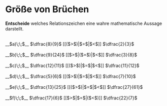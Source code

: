 <!--
version:  0.0.1

language: de

@style
input {
    text-align: center;
}

.flex-container {
    display: flex;
    flex-wrap: wrap;
    align-items: stretch;
    gap: 20px;
}

.flex-child {
    flex: 1;
    min-width: 350px;
    margin-right: 20px;
}

@media (max-width: 400px) {
    .flex-child {
        flex: 100%;
        margin-right: 0;
    }
}
@end

formula: \carry   \textcolor{red}{\scriptsize #1}
formula: \digit   \rlap{\carry{#1}}\phantom{#2}#2
formula: \permil  \text{‰}

import: https://raw.githubusercontent.com/LiaTemplates/Tikz-Jax/main/README.md

script: https://cdn.jsdelivr.net/gh/LiaTemplates/Tikz-Jax@main/dist/index.js


tags: Bruchrechnung, Zahlenverständnis, leicht, sehr niedrig, Angeben

comment: Welcher Bruch ist größer?

author: Martin Lommatzsch

-->




# Größe von Brüchen

**Entscheide** welches Relationszeichen eine wahre mathematische Aussage darstellt.

<br>

<section class="flex-container">
<div class="flex-child">
__$a)\;\;$__ $\dfrac{8}{9}$ [[($>$)|$=$|$<$]] $\dfrac{2}{3}$ 
<br>
</div>
<div class="flex-child">
<br>
__$b)\;\;$__ $\dfrac{9}{24}$ [[$>$|($=$)|$<$]] $\dfrac{3}{8}$ 
<br>
</div>
<div class="flex-child">
<br>
__$c)\;\;$__ $\dfrac{12}{11}$ [[($>$)|$=$|$<$]] $\dfrac{11}{12}$ 
<br>
</div>
<div class="flex-child">
<br>
__$d)\;\;$__ $\dfrac{5}{6}$ [[($>$)|$=$|$<$]] $\dfrac{7}{10}$ 
<br>
</div>
<div class="flex-child">
<br>
__$e)\;\;$__ $\dfrac{13}{25}$ [[($>$)|$=$|$<$]] $\dfrac{27}{61}$ 
<br>
</div>
<div class="flex-child">
<br>
__$f)\;\;$__ $\dfrac{17}{6}$ [[$>$|$=$|($<$)]] $\dfrac{22}{7}$ 

<br>
</div>
</section>

<br>
<br>
<br>

